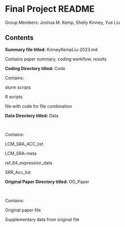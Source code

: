 # Final Project README

Group Members: Joshua M. Kemp, Shelly Kinney, Yue Liu

## Contents

**Summary file titled:** KinneyKempLiu-2023.md
&nbsp;

   Contains paper summary, coding workflow, results


**Coding Directory titled:** Code
&nbsp;

   Contains:
   
   slurm scripts
   
   R scripts
   
   file with code for file combination
      


**Data Directory titled:** Data

&nbsp;

   Contains:
   
   LCM_SRA_ACC_list
      
   LCM_SRA-meta
      
   ref_64_expression_data
      
   SRR_Acc_list
      
      
      

**Original Paper Directory titled:** OG_Paper

&nbsp;

   Contains: 

   Original paper file

   Supplementary data from original file



